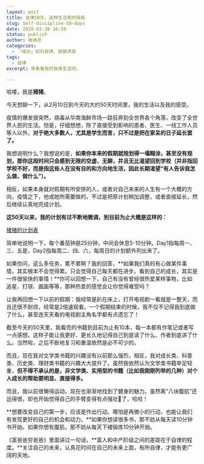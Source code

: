 ```yaml
---
layout: post
title: 自律50天，这种生活真的很爽
slug: Self-discipline-50-days
date: 2020-03-30 16:50
status: publish
author: 谢卓彦
categories: 
  - 「成长」如何自律、抵御诱惑
tags:
  - 自律
excerpt: 来看看我的自律生活吧。

---
```


哈喽，我是**猪猪**。

今天想聊一下，从2月10日到今天的大约50天时间里，我的生活以及我的感受。

疫情的爆发很突然，病毒从华南海鲜市场一路狂奔到全世界各个角落，改变了全世界人民的生活。但是，仔细想想，除了直接受到影响的患者、医生、一线工作人员等人以外，**对于绝大多数人，尤其是学生而言，只不过是把在家呆的日子延长罢了。**

我想说明什么？我想说的是，**如果你本来的假期就规划得一塌糊涂，甚至没有规划，那你这段时间只会感到无限的空虚、无聊，并且无比渴望回到学校（并非指回学校不好，而是指这些人在没有目的和方向地生活，因此长期渴望“有人告诉我怎么做、做什么”）。**

相反，如果本身就对假期有所安排的人，或者对自己未来的人生有一个大概的方向，疫情之下，他或她所需要做的，不过是把原计划稍加调整，或者直接延长，然后继续认真地完成计划。

**这50天以来，我的计划有过不断地微调，到目前为止大概是这样的：**

[猪猪的计划表](https://www.notion.so/92f7b92999424291812d267811387728)

简单地说明一下，每个番茄钟是25分钟，中间会休息5-10分钟。Day1指每周一、三、五是，Day2指每周二、四、六，每周日的计划额外列出来了。

如果你问，这么多任务，累不累啊？我的回答，**如果我们真的有心做某件事情，其实根本不会觉得累。只会觉得自己每天都在进步。看到自己的成长，其实是一件很愉快的事情！**你可以回想一下，自己有没有曾经很热爱某样事物，比如追星、打球、画画等等，那种热爱的感觉会让你觉得难受吗？

让我再回想一下以前的假期：我经常是趴在床上，打开电视剧一看就是一整天，而且还很不耐烦，经常是2倍速观看。一个假期结束的时候，我不仅不记得我到底做了什么，甚至连天天看的电视剧主角名字都有点遗忘了！

截至今天的50天里，我看完的书籍到目前为止有10本，每一本都有作笔记或者写一点感想。这样子能让我更好、更长久地记得自己到底读了什么、作者到底讲了什么。当然啦，之后不断地复习和重温依然是必不可少的。

而且，现在我对文学类书籍的兴趣没有以前那么强烈，相反，我对成长类、科普类、历史类、理财类书籍的兴趣大大提升了。虽然我依然认为文学类书籍举足轻重，**但不得不承认的是，非文学类、实用型的书籍（比如我刚刚列举的几种）对个人成长的帮助要明显、直接得多。**

而且，我以前很懒得运动，现在也渐渐地找到了健身的魅力。虽然离“八块腹肌”还远得很，却也开始觉得自己的手臂变得有点强壮💪了，哈哈！

**想要改变自己的第一步，应该是作出行动。哪怕是再微小的行动，也能让我们有发现更好的自己的机会和动力。**如果你想读很多书，那不妨从每天读10分钟书开始。如果你想有腹肌，那不妨从每天下楼锻炼10分钟开始。

《富爸爸穷爸爸》里面讲过一句话，**富人和中产阶级之间的差距在于自律的程度。**关注自己的未来，认真花时间在自己的未来上面，有所自律，才能有更广阔的天地。

